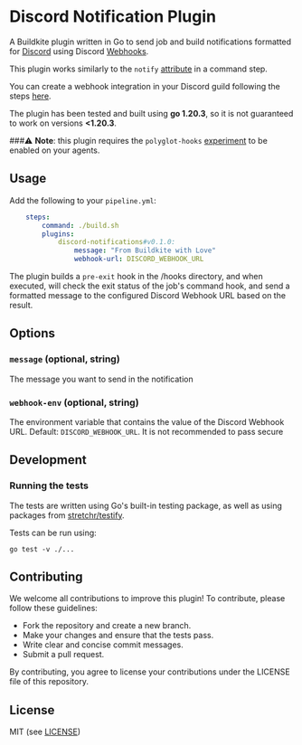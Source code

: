 # Discord Notification Plugin

A Buildkite plugin written in Go to send job and build notifications formatted for [Discord](https://discord.com/) using Discord [Webhooks](https://support.discord.com/hc/en-us/articles/228383668-Intro-to-Webhooks).

This plugin works similarly to the `notify` [attribute](https://buildkite.com/docs/pipelines/notifications#slack-channel-and-direct-messages) in a command step.

You can create a webhook integration in your Discord guild following the steps [here](https://support.discord.com/hc/en-us/articles/228383668-Intro-to-Webhooks).

The plugin has been tested and built using **go 1.20.3**, so it is not guaranteed to work on versions **<1.20.3**.

###⚠️ **Note**: this plugin requires the `polyglot-hooks` [experiment](https://github.com/buildkite/agent/blob/main/EXPERIMENTS.md#polyglot-hooks) to be enabled on your agents.

## Usage

Add the following to your `pipeline.yml`:

```yaml
    steps:
        command: ./build.sh
        plugins:
            discord-notifications#v0.1.0:
                message: "From Buildkite with Love"
                webhook-url: DISCORD_WEBHOOK_URL
```

The plugin builds a `pre-exit` hook in the /hooks directory, and when executed, will check the exit status of the job's command hook, and send a formatted message to the configured Discord Webhook URL based on the result.

## Options

### `message` (optional, string)
The message you want to send in the notification

### `webhook-env` (optional, string)
The environment variable that contains the value of the Discord Webhook URL. Default: `DISCORD_WEBHOOK_URL`.
It is not recommended to pass secure


## Development
### Running the tests
The tests are written using Go's built-in testing package, as well as using packages from [stretchr/testify](https://github.com/stretchr/testify).

Tests can be run using:

```shell
go test -v ./...
```


## Contributing

We welcome all contributions to improve this plugin! To contribute, please follow these guidelines:

- Fork the repository and create a new branch.
- Make your changes and ensure that the tests pass.
- Write clear and concise commit messages.
- Submit a pull request.

By contributing, you agree to license your contributions under the LICENSE file of this repository.

## License
MIT (see [LICENSE](LICENSE.MD))